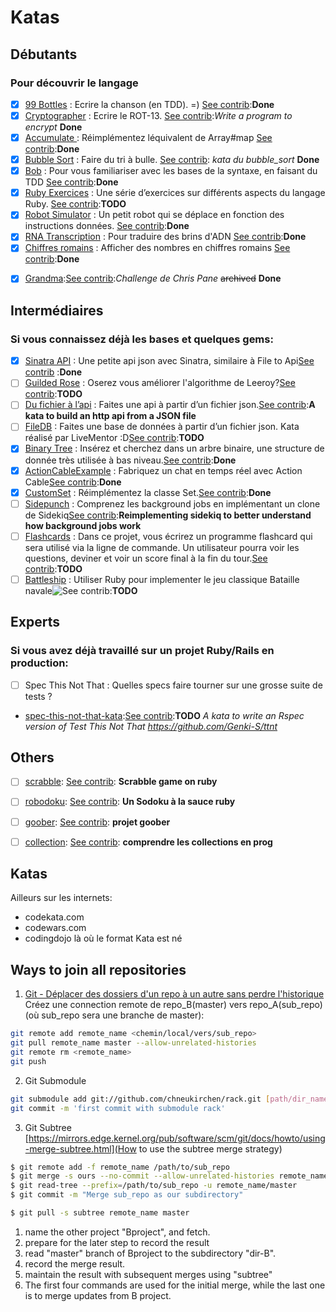# Katas

## Débutants

### Pour découvrir le langage
  + [x] [99 Bottles][beer-song] : Ecrire la chanson (en TDD). =) [See contrib](./katas/debutants/ruby-beer-song):__Done__
  + [x] [Cryptographer][cryptographer] : Ecrire le ROT-13. [See contrib](./katas/debutants/cryptographer):_Write a program to encrypt_  __Done__
  + [x] [Accumulate ][accumulate]: Réimplémentez léquivalent de Array#map [See contrib](./katas/debutants/ruby-accumulate):__Done__
  + [x] [Bubble Sort][bubble_sort] : Faire du tri à bulle. [See contrib](./katas/debutants/bubble_sort): _kata du bubble_sort_  __Done__
  + [x] [Bob][bob] : Pour vous familiariser avec les bases de la syntaxe, en faisant du TDD [See contrib](./katas/debutants/ruby-bob):__Done__
  + [x] [Ruby Exercices][exercises] : Une série d’exercices sur différents aspects du langage Ruby. [See contrib](./katas/debutants/ruby-exercises):__TODO__
  + [x] [Robot Simulator][robot-simulator] : Un petit robot qui se déplace en fonction des instructions données. [See contrib](./katas/debutants/ruby-robot-simulator):__Done__
  + [x] [RNA Transcription][rna-transcription] : Pour traduire des brins d'ADN [See contrib](./katas/debutants/ruby-rna-transcription):__Done__
  + [x] [Chiffres romains][roman-numerals] : Afficher des nombres en chiffres romains [See contrib](./katas/debutants/ruby-roman-numerals):__Done__
  * [x] [Grandma][grandma]:[See contrib](./katas/debutants/grandma):_Challenge de Chris Pane_ ~~archived~~ __Done__


[beer-song]: https://github.com/ParisRubyWorkshop/ruby-beer-song.git
[cryptographer]: https://github.com/ParisRubyWorkshop/cryptographer.git
[accumulate]: https://github.com/fluency-in/ruby-accumulate.git
[bubble_sort]: https://github.com/ParisRubyWorkshop/bubble_sort.git
[bob]: https://github.com/ParisRubyWorkshop/ruby-bob.git
[exercises]: https://github.com/ParisRubyWorkshop/ruby-exercises.git
[robot-simulator]: https://github.com/ParisRubyWorkshop/ruby-robot-simulator.git
[rna-transcription]: https://github.com/fluency-in/ruby-rna-transcription.git
[roman-numerals]: https://github.com/fluency-in/ruby-roman-numerals.git
[grandma]: https://github.com/ParisRubyWorkshop/grandma.git


## Intermédiaires

### Si vous connaissez déjà les bases et quelques gems:
 + [x] [Sinatra API][sinatra-api] : Une petite api json avec Sinatra, similaire à File to Api[See contrib](./katas/intermediaires/sinatra-api) :__Done__
 + [ ] [Guilded Rose][guilded_rose] : Oserez vous améliorer l'algorithme de Leeroy?[See contrib](./katas/intermediaires/ruby_guilded_rose):__TODO__   
 + [ ] [Du fichier à l’api][file-to-api] : Faites une api à partir d’un fichier json.[See contrib](./katas/intermediaires/file-to-api-kata):__A kata to build an http api from a JSON file__
 + [ ] [FileDB][katas] : Faites une base de données à partir d’un fichier json. Kata réalisé par LiveMentor :D[See contrib](./katas/intermediaires/katas):__TODO__
 + [x] [Binary Tree][binary-search-tree] : Insérez et cherchez dans un arbre binaire, une structure de donnée très utilisée à bas niveau.[See contrib](./katas/intermediaires/ruby-binary-search-tree):__Done__
 + [x] [ActionCableExample][ction-cable] : Fabriquez un chat en temps réel avec Action Cable[See contrib](./katas/intermediaires/action-cable-example):__Done__
 + [x] [CustomSet][custom-set] : Réimplémentez la classe Set.[See contrib](./katas/intermediaires/ruby-custom-set):__Done__
 + [ ] [Sidepunch][sidepunch] : Comprenez les background jobs en implémentant un clone de Sidekiq[See contrib](./katas/intermediaires/sidepunch):__Reimplementing sidekiq to better understand how background jobs work__
 + [ ] [Flashcards][flashcards] : Dans ce projet, vous écrirez un programme flashcard qui sera utilisé via la ligne de commande. Un utilisateur pourra voir les questions, deviner et voir un score final à la fin du tour.[See contrib](./katas/intermediaires/flashcards):__TODO__
 + [ ] [Battleship][Battleship] : Utiliser Ruby pour implementer le jeu classique Bataille navale![See contrib](./katas/intermediaires/Battleship):__TODO__

 [sinatra-api]: https://github.com/ParisRubyWorkshop/sinatra-api.git
 [guilded_rose]: https://github.com/williampollet/ruby_guilded_rose.git
 [file-to-api]: https://github.com/ParisRubyWorkshop/file-to-api-kata.git
 [katas]: https://github.com/livementor/katas.git
 [binary-search-tree]: https://github.com/fluency-in/ruby-binary-search-tree.git
 [ction-cable]: https://github.com/ParisRubyWorkshop/action-cable-example.git
 [custom-set]: https://github.com/ParisRubyWorkshop/ruby-custom-set.git
 [sidepunch]: https://github.com/ParisRubyWorkshop/sidepunch.git
 [flashcards]: https://github.com/ParisRubyWorkshop/flashcards.git
 [Battleship]: https://github.com/ParisRubyWorkshop/Battleship.git

## Experts

### Si vous avez déjà travaillé sur un projet Ruby/Rails en production:
+ [ ] Spec This Not That : Quelles specs faire tourner sur une grosse suite de tests ?
 * [spec-this-not-that-kata](https://github.com/ParisRubyWorkshop/spec-this-not-that-kata.git):[See contrib](./katas/experts/spec-this-not-that-kata):__TODO__
    *A kata to write an Rspec version of Test This Not That https://github.com/Genki-S/ttnt*

## Others
 * [ ] [scrabble](https://github.com/ParisRubyWorkshop/scrabble.git): [See contrib](./katas/others/scrabble): __Scrabble game on ruby__   
 * [ ] [robodoku](https://github.com/ParisRubyWorkshop/robodoku.git): [See contrib](./katas/others/robodoku): __Un Sodoku à la sauce ruby__  
 * [ ] [goober](https://github.com/ParisRubyWorkshop/goober.git): [See contrib](./katas/others/goober): __projet goober__   
 * [ ] [collection](https://github.com/ParisRubyWorkshop/collection.git): [See contrib](./katas/others/collection): __comprendre les collections en prog__


## Katas
Ailleurs sur les internets:
- codekata.com
- codewars.com
- codingdojo là où le format Kata est né



<!-- git init

git remote add -f ruby-beer-song debutants/ruby-beer-song
git remote add -f cryptographer debutants/cryptographer
git remote add -f ruby-accumulate debutants/ruby-accumulate
git remote add -f bubble_sort debutants/bubble_sort
git remote add -f ruby-bob debutants/ruby-bob
git remote add -f ruby-exercises debutants/ruby-exercises
git remote add -f ruby-robot-simulator debutants/ruby-robot-simulator
git remote add -f ruby-rna-transcription debutants/ruby-rna-transcription
git remote add -f ruby-roman-numerals debutants/ruby-roman-numerals
git remote add -f grandma debutants/grandma

git remote add -f sinatra-api intermediaires/sinatra-api
git remote add -f ruby_guilded_rose intermediaires/ruby_guilded_rose
git remote add -f file-to-api-kata intermediaires/file-to-api-kata
git remote add -f katas intermediaires/katas
git remote add -f ruby-binary-search-tree intermediaires/ruby-binary-search-tree
git remote add -f action-cable-example intermediaires/action-cable-example
git remote add -f ruby-custom-set intermediaires/ruby-custom-set
git remote add -f sidepunch intermediaires/sidepunch
git remote add -f flashcards intermediaires/flashcards
git remote add -f Battleship intermediaires/Battleship

git remote add -f spec-this-not-that-kata experts/spec-this-not-that-kata

git remote add -f scrabble others/scrabble/
git remote add -f robodoku others/robodoku/
git remote add -f goober others/goober/
git remote add -f collection others/collection/



git merge -s ours --no-edit --allow-unrelated-histories ruby-beer-song/master
git merge -s ours --no-edit --allow-unrelated-histories cryptographer/master
git merge -s ours --no-edit --allow-unrelated-histories ruby-accumulate/master
git merge -s ours --no-edit --allow-unrelated-histories bubble_sort/master
git merge -s ours --no-edit --allow-unrelated-histories ruby-bob/master
git merge -s ours --no-edit --allow-unrelated-histories ruby-exercises/master
git merge -s ours --no-edit --allow-unrelated-histories ruby-robot-simulator/master
git merge -s ours --no-edit --allow-unrelated-histories ruby-rna-transcription/master
git merge -s ours --no-edit --allow-unrelated-histories ruby-roman-numerals/master
git merge -s ours --no-edit --allow-unrelated-histories grandma/master

git merge -s ours --no-edit --allow-unrelated-histories sinatra-api/master
git merge -s ours --no-edit --allow-unrelated-histories ruby_guilded_rose/master
git merge -s ours --no-edit --allow-unrelated-histories file-to-api-kata/master
git merge -s ours --no-edit --allow-unrelated-histories katas/master
git merge -s ours --no-edit --allow-unrelated-histories ruby-binary-search-tree/master
git merge -s ours --no-edit --allow-unrelated-histories action-cable-example/master
git merge -s ours --no-edit --allow-unrelated-histories ruby-custom-set/master
git merge -s ours --no-edit --allow-unrelated-histories sidepunch/master
git merge -s ours --no-edit --allow-unrelated-histories flashcards/master
git merge -s ours --no-edit --allow-unrelated-histories Battleship/master

git merge -s ours --no-edit --allow-unrelated-histories spec-this-not-that-kata/master

git merge -s ours --no-edit --allow-unrelated-histories scrabble/master
git merge -s ours --no-edit --allow-unrelated-histories robodoku/master
git merge -s ours --no-edit --allow-unrelated-histories goober/master
git merge -s ours --no-commit --allow-unrelated-histories collection/master



git read-tree --prefix=katas/debutants/ruby-beer-song -u ruby-beer-song/master
git read-tree --prefix=katas/debutants/cryptographer -u cryptographer/master
git read-tree --prefix=katas/debutants/ruby-accumulate -u ruby-accumulate/master
git read-tree --prefix=katas/debutants/bubble_sort -u bubble_sort/master
git read-tree --prefix=katas/debutants/ruby-bob -u ruby-bob/master
git read-tree --prefix=katas/debutants/ruby-exercises -u ruby-exercises/master
git read-tree --prefix=katas/debutants/ruby-robot-simulator -u ruby-robot-simulator/master
git read-tree --prefix=katas/debutants/ruby-rna-transcription -u ruby-rna-transcription/master
git read-tree --prefix=katas/debutants/ruby-roman-numerals -u ruby-roman-numerals/master
git read-tree --prefix=katas/debutants/grandma -u grandma/master

git read-tree --prefix=katas/intermediaires/sinatra-api -u sinatra-api/master
git read-tree --prefix=katas/intermediaires/ruby_guilded_rose -u ruby_guilded_rose/master
git read-tree --prefix=katas/intermediaires/file-to-api-kata -u file-to-api-kata/master
git read-tree --prefix=katas/intermediaires/katas -u katas/master
git read-tree --prefix=katas/intermediaires/ruby-binary-search-tree -u ruby-binary-search-tree/master
git read-tree --prefix=katas/intermediaires/action-cable-example -u action-cable-example/master
git read-tree --prefix=katas/intermediaires/ruby-custom-set -u ruby-custom-set/master
git read-tree --prefix=katas/intermediaires/sidepunch -u sidepunch/master
git read-tree --prefix=katas/intermediaires/flashcards -u flashcards/master
git read-tree --prefix=katas/intermediaires/Battleship -u Battleship/master

git read-tree --prefix=katas/experts/spec-this-not-that-kata -u spec-this-not-that-kata/master

git read-tree --prefix=katas/others/scrabble -u scrabble/master
git read-tree --prefix=katas/others/robodoku -u robodoku/master
git read-tree --prefix=katas/others/goober -u goober/master
git read-tree --prefix=katas/others/collection -u collection/master

git commit -m "Merge all sub_repositories as ours subdirectories"

git remote add origin https://github.com/souyahibou/katas-ruby-merged.git -->

## Ways to join all repositories
1. [Git - Déplacer des dossiers d'un repo à un autre sans perdre l'historique](https://dev.to/quangle/git---dplacer-des-dossiers-dun-repo--un-autre-sans-perdre-lhistorique-3kc4)
Créez une connection remote de repo_B(master) vers repo_A(sub_repo) (où sub_repo sera une branche de master):
  ```bash
  git remote add remote_name <chemin/local/vers/sub_repo>
  git pull remote_name master --allow-unrelated-histories
  git remote rm <remote_name>
  git push
  ```
2. Git Submodule
  ```bash
  git submodule add git://github.com/chneukirchen/rack.git [path/dir_name]
  git commit -m 'first commit with submodule rack'
  ```
3. Git Subtree
[https://mirrors.edge.kernel.org/pub/software/scm/git/docs/howto/using-merge-subtree.html](How to use the subtree merge strategy)
  ```bash
  $ git remote add -f remote_name /path/to/sub_repo                              <1>
  $ git merge -s ours --no-commit --allow-unrelated-histories remote_name/master <2>
  $ git read-tree --prefix=/path/to/sub_repo -u remote_name/master               <3>
  $ git commit -m "Merge sub_repo as our subdirectory"                           <4>

  $ git pull -s subtree remote_name master                                       <5>
  ```
  1. name the other project "Bproject", and fetch.
  2. prepare for the later step to record the result
  3. read "master" branch of Bproject to the subdirectory "dir-B".
  4. record the merge result.
  5. maintain the result with subsequent merges using "subtree"
  6. The first four commands are used for the initial merge, while the last one is to merge updates from B project.
